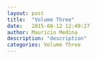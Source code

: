 ```yaml
---
layout: post
title:  "Volume Three"
date:   2015-08-12 12:49:27
author: Mauricio Medina
description: "description"
categories: Volume Three
---
```

